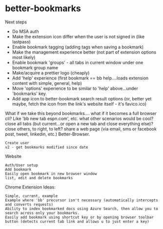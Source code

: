 # better-bookmarks

Next steps

- Do MSA auth    
- Make the extension icon differ when the user is not signed in (like lastpass)
- Enable bookmark tagging (adding tags when saving a bookmark)
- Make the management experience better (not part of extension options most likely)
- Enable bookmark 'groups' - all tabs in current window under one bookmark group name
- Make/acquire a prettier logo (cheaply)
- Add 'help' experience (first bookmark == bb help....loads extension content with simple, general, help)
- Move 'options' experience to be similar to 'help' above...under 'bookmarks' key.
- Add app icon to better-bookmark search result options 
    (or, better yet maybe, fetch the icon from the link's website itself - it's favico.ico)


What if we take this beyond bookmarks.... what if it becomes a full browser cli? Like 'bb new tab espn.com', etc. what other scenarios would be cool?
    close all tabs (but current...or open a new tab and close everything else)?
    close others, to right, to left?
    share a web page (via email, sms or facebook post, tweet, linkedin, etc.)
Better-Browser.

    Create user
    v2 - get bookmarks modified since date

Website

    Auth/User setup
    Add bookmark
    Easily open bookmark in new browser window
    list, edit and delete bookmarks

Chrome Extension Ideas:

    Simple, current, example
    Example where 'bb' precursor isn't necessary (automatically intercepts and converts requests)
    Ability to index bookmarked docs using Azure Search, then allow you to search across only your bookmarks.
    Easily add bookmark using shortcut key or by opening browser toolbar button (detects current tab link and allows u to just enter a key)
